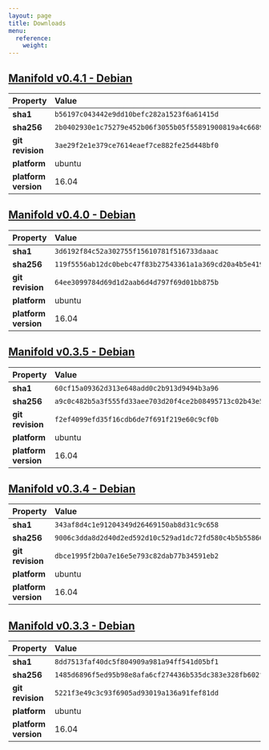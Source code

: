 ```yaml
---
layout: page
title: Downloads
menu: 
  reference:
    weight: 
---
```


## [Manifold v0.4.1 - Debian](https://storage.googleapis.com/manifold-dist/debian/manifold_0.4.1-1_amd64.deb)

| Property              | Value                                                             |
|:----------------------|:------------------------------------------------------------------|
| **sha1**              | `b56197c043442e9dd10befc282a1523f6a61415d`                        |
| **sha256**            | `2b0402930e1c75279e452b06f3055b05f55891900819a4c66893033dfd91882c`|
| **git revision**      | `3ae29f2e1e379ce7614eaef7ce882fe25d448bf0`                        |
| **platform**          | ubuntu                                                            |
| **platform version**  | 16.04    

## [Manifold v0.4.0 - Debian](https://storage.googleapis.com/manifold-dist/debian/manifold_0.4.0-1_amd64.deb)

| Property              | Value                                                             |
|:----------------------|:------------------------------------------------------------------|
| **sha1**              | `3d6192f84c52a302755f15610781f516733daaac`                        |
| **sha256**            | `119f5556ab12dc0bebc47f83b27543361a1a369cd20a4b5e4199f42a451d8e8c`|
| **git revision**      | `64ee3099784d69d1d2aab6d4d797f69d01bb875b`                        |
| **platform**          | ubuntu                                                            |
| **platform version**  | 16.04    

## [Manifold v0.3.5 - Debian](https://storage.googleapis.com/manifold-dist/debian/manifold_0.3.5-1_amd64.deb)

| Property              | Value                                                             |
|:----------------------|:------------------------------------------------------------------|
| **sha1**              | `60cf15a09362d313e648add0c2b913d9494b3a96`                        |
| **sha256**            | `a9c0c482b5a3f555fd33aee703d20f4ce2b08495713c02b43e5de4dcb7b3e1ea`|
| **git revision**      | `f2ef4099efd35f16cdb6de7f691f219e60c9cf0b`                        |
| **platform**          | ubuntu                                                            |
| **platform version**  | 16.04     

## [Manifold v0.3.4 - Debian](https://storage.googleapis.com/manifold-dist/debian/manifold_0.3.4-1_amd64.deb)

| Property              | Value                                                             |
|:----------------------|:------------------------------------------------------------------|
| **sha1**              | `343af8d4c1e91204349d26469150ab8d31c9c658`                        |
| **sha256**            | `9006c3dda8d2d40d2ed592d10c529ad1dc72fd580c4b5b558665f15e99170c4e`|
| **git revision**      | `dbce1995f2b0a7e16e5e793c82dab77b34591eb2`                        |
| **platform**          | ubuntu                                                            |
| **platform version**  | 16.04                                                             |

## [Manifold v0.3.3 - Debian](https://storage.googleapis.com/manifold-dist/debian/manifold_0.3.3-1_amd64.deb)

| Property              | Value                                                             |
|:----------------------|:------------------------------------------------------------------|
| **sha1**              | `8dd7513faf40dc5f804909a981a94ff541d05bf1`                        |
| **sha256**            | `1485d6896f5ed95b98e8afa6cf274436b535dc383e328fb602fbad6ff32b9a16`|
| **git revision**      | `5221f3e49c3c93f6905ad93019a136a91fef81dd`                        |
| **platform**          | ubuntu                                                            |
| **platform version**  | 16.04                                                             |